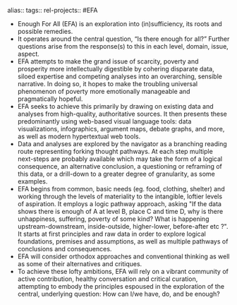 alias::
tags::
rel-projects:: #EFA

- Enough For All (EFA) is an exploration into (in)sufficiency, its roots and possible remedies.
- It operates around the central question, “Is there enough for all?” Further questions arise from the response(s) to this in each level, domain, issue, aspect.
- EFA attempts to make the grand issue of scarcity, poverty and prosperity more intellectually digestible by cohering disparate data, siloed expertise and competing analyses into an overarching, sensible narrative. In doing so, it hopes to make the troubling universal phenomenon of poverty more emotionally manageable and pragmatically hopeful.
- EFA seeks to achieve this primarily by drawing on existing data and analyses from high-quality, authoritative sources. It then presents these predominantly using web-based visual language tools: data visualizations, infographics, argument maps, debate graphs, and more, as well as modern hypertextual web tools.
- Data and analyses are explored by the navigator as a branching reading route representing forking thought pathways. At each step multiple next-steps are probably available which may take the form of a logical consequence, an alternative conclusion, a questioning or reframing of this data, or a drill-down to a greater degree of granularity, as some examples.
- EFA begins from common, basic needs (eg. food, clothing, shelter) and working through the levels of materiality to the intangible, loftier levels of aspiration. It employs a logic pathway approach, asking "If the data shows there is enough of A at level B, place C and time D, why is there unhappiness, suffering, poverty of some kind? What is happening upstream-downstream, inside-outside, higher-lower, before-after etc ?". It starts at first principles and raw data in order to explore logical foundations, premises and assumptions, as well as multiple pathways of conclusions and consequences.
- EFA will consider orthodox approaches and conventional thinking as well as some of their alternatives and critiques.
- To achieve these lofty ambitions, EFA will rely on a vibrant community of active contribution, healthy conversation and critical curation, attempting to embody the principles espoused in the exploration of the central, underlying question: How can I/we have, do, and be enough?
